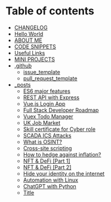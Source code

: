 # Table of contents

* [CHANGELOG](README.md)
* [Hello World](<README (1).md>)
* [ABOUT ME](about-me.md)
* [CODE SNIPPETS](code-snippets.md)
* [Useful Links](credit.md)
* [MINI PROJECTS](mini-projects.md)
* [.github](.github/README.md)
  * [issue\_template](.github/issue\_template.md)
  * [pull\_request\_template](.github/pull\_request\_template.md)
* [\_posts](\_posts/README.md)
  * [ES6 major features](\_posts/2020-10-23-es6-details.md)
  * [REST API with Express](\_posts/2020-10-25-restapi-express.md)
  * [Vue.js Login App](\_posts/2020-10-28-vue-login.md)
  * [Full Stack Developer Roadmap](\_posts/2020-10-29-full-stack-roadmap.md)
  * [Vuex Todo Manager](\_posts/2020-11-03-vuex-todo.md)
  * [UK Job Market](\_posts/2022-04-05-uk-jobs.md)
  * [Skill certificate for Cyber role](\_posts/2022-04-06-cyber-cert.md)
  * [SCADA ICS Attacks](\_posts/2022-04-18-scada.md)
  * [What is OSINT?](\_posts/2022-04-28-osint.md)
  * [Cross-site scripting](\_posts/2022-04-29-xss.md)
  * [How to hedge against inflation?](\_posts/2022-05-03-inflation.md)
  * [NFT & DeFi \[Part 1\]](\_posts/2022-05-06-nft.md)
  * [NFT & DeFi \[Part 2\]](\_posts/2022-05-09-nft-2.md)
  * [Hide your identity on the internet](\_posts/2022-05-15-hide-ip.md)
  * [Automation with Linux](\_posts/2022-05-18-automation.md)
  * [ChatGPT with Python](\_posts/2023-05-12-python-chatgpt.md)
  * [Title](\_posts/template.md)

